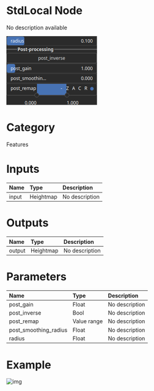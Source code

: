 
StdLocal Node
=============


No description available



![img](../../images/nodes/StdLocal_settings.png)


# Category


Features
# Inputs

|Name|Type|Description|
| :--- | :--- | :--- |
|input|Heightmap|No description|

# Outputs

|Name|Type|Description|
| :--- | :--- | :--- |
|output|Heightmap|No description|

# Parameters

|Name|Type|Description|
| :--- | :--- | :--- |
|post_gain|Float|No description|
|post_inverse|Bool|No description|
|post_remap|Value range|No description|
|post_smoothing_radius|Float|No description|
|radius|Float|No description|

# Example


![img](../../images/nodes/StdLocal.png)

